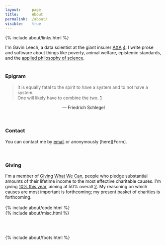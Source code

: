 ```yaml
---
layout: 	page
title: 		About
permalink:	/about/
visible:	true
---
```


{%	include about/links.html	%}


I'm Gavin Leech, a data scientist at the giant insurer [AXA][Axa] <a href="#fn:4" id="fnref:4">4</a>. I write prose and software about things like poverty, animal welfare, epistemic standards, and the <a href="{{stat}}">applied philosophy of science</a>. <br><br>


<!-- <div class="accordion">
	<h3>Good arguments</h3>
	<div>
		{%		include about/arguments.html		%}
	</div>
</div>
 -->

<div class="accordion">

<h3>Epigram</h3>
<div>
	<blockquote>It is equally fatal to the spirit to have a system and to not have a system. <br>One will likely have to combine the two. <a href="#fn:1" id="fnref:1">1</a></blockquote>
	<div align="center">— Friedrich Schlegel</div><br /><br />
</div>

<h3>Contact</h3>
<div>
	You can contact me by <a href="mailto:{{ site.email }}">email</a> or anonymously [here][Form].<br><br><br>
</div>

<h3>Giving</h3>
<div>
	I'm a member of <a href="{{GWWC}}">Giving What We Can</a>, people who pledge substantial amounts of their lifetime income to the most effective charitable causes. I'm giving <a href="{{MyGiving}}">10% this year</a>, aiming at 50% overall <a href="#fn:2" id="fnref:2">2</a>. My reasoning on which causes are most important is forthcoming; my present basket of charities is forthcoming.<br><br>
</div>
</div>

<div class="accordion">
	{%		include about/code.html		%}
</div>

<div class="accordion">
	{%		include about/misc.html		%}
</div>


<br><br>


[Axa]:					https://www.axa.com/en/about-us/emerging-risks
[Schlegel]:				http://www.zeno.org/Literatur/M/Schlegel,+Friedrich/Fragmentensammlungen/Fragmente
[Proj]:					http://gleech.org/projects
[Form]:					https://docs.google.com/forms/d/e/1FAIpQLSf64CLW-qs7ypI3U7ArHWuLn_s7VvoV7Spn7FvbM_B29NG9Dg/viewform?usp=sf_link

[gwern]:				https://twitter.com/gwern
[dsfaq]:				http://gleech.org/data-science
[Parasite]:				http://blogs.sciencemag.org/pipeline/archives/2016/01/22/attack-of-the-research-parasites
[Sciento]:				https://en.wikipedia.org/wiki/Scientometrics
[LongContentIsLong]:	http://www.gwern.net/About#long-content


{%	include about/foots.html	%}